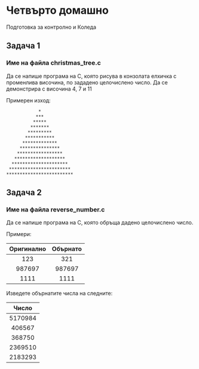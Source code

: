 # Четвърто домашно
Подготовка за контролно и Коледа

## Задача 1
### Име на файла christmas_tree.c
Да се напише програма на С, която рисува в конзолата елхичка с променлива височина, по зададено целочислено число. Да се демонстрира с височина 4, 7 и 11

Примерен изход:

```
            *
           ***
          *****
         *******
        *********
       ***********
      *************
     ***************
    *****************
   *******************
  *********************
 ***********************
*************************
```

## Задача 2
### Име на файла reverse_number.c
Да се напише програма на С, която обръща дадено целочислено число.

Примери:

| Оригинално   | Обърнато   |
| :----------: | :--------: |
| 123          | 321        |
| 987697       | 987697     |
| 1111         | 1111       |


Изведете обърнатите числа на следните:

| Число      |
| :--------: |
| 5170984    |
| 406567     |
| 368750     |
| 2369510    |
| 2183293    |
